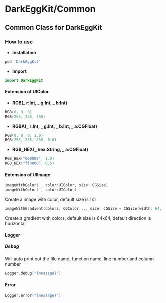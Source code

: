 #  DarkEggKit/Common

## Common Class for DarkEggKit

### How to use

* **Installation**
```ruby
pod 'DarkEggKit'
```

* **Import**

```Swift
import DarkEggKit
```

#### Extension of UIColor

* **RGB(_ r:Int, _ g:Int, _ b:Int)**
```Swift
RGB(0, 0, 0)
RGB(255, 255, 255)
```

* **RGBA(_ r:Int, _ g:Int, _ b:Int, _ a:CGFloat)**
```Swift
RGB(0, 0, 0, 1.0)
RGB(255, 255, 255, 0.6)
```

* **RGB_HEX(_ hex:String, _ a:CGFloat)**
```Swift
RGB_HEX("000000", 1.0)
RGB_HEX("ff0000", 0.5)
```

#### Extension of UIImage

```Swift
imageWithColor( _ color:UIColor, size: CGSize)
imageWithColor( _ color:UIColor)
```

Create a image with color, default size is 1x1

```Swift
imageWithGradient(colors: CGColor..., size: CGSize = CGSize(width: 64, height: 64), direction: GradientDirection = .horizontal)
```
Create a gradient with colors, default size is 64x64, default direction is horizontal

#### Logger

##### Debug

Will auto print out the file name, function name, line number and column number

```Swift
Logger.debug("{message}")
```

#### Error

```Swift
Logger.error("{message}")
```

